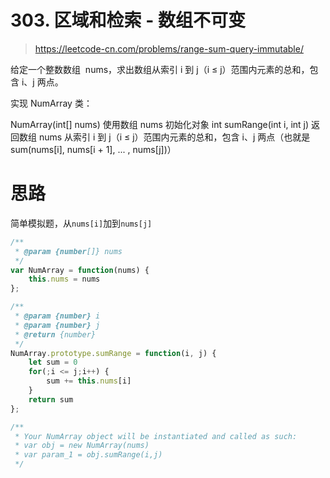 # 303. 区域和检索 - 数组不可变

> https://leetcode-cn.com/problems/range-sum-query-immutable/

给定一个整数数组  nums，求出数组从索引 i 到 j（i ≤ j）范围内元素的总和，包含 i、j 两点。

实现 NumArray 类：

NumArray(int[] nums) 使用数组 nums 初始化对象
int sumRange(int i, int j) 返回数组 nums 从索引 i 到 j（i ≤ j）范围内元素的总和，包含 i、j 两点（也就是 sum(nums[i], nums[i + 1], ... , nums[j])）

# 思路
简单模拟题，从`nums[i]`加到`nums[j]`

```js
/**
 * @param {number[]} nums
 */
var NumArray = function(nums) {
    this.nums = nums
};

/** 
 * @param {number} i 
 * @param {number} j
 * @return {number}
 */
NumArray.prototype.sumRange = function(i, j) {
    let sum = 0
    for(;i <= j;i++) {
        sum += this.nums[i]
    }
    return sum
};

/**
 * Your NumArray object will be instantiated and called as such:
 * var obj = new NumArray(nums)
 * var param_1 = obj.sumRange(i,j)
 */
```